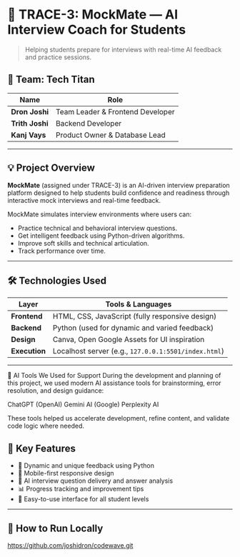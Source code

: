 # 🎯 TRACE-3: MockMate — AI Interview Coach for Students

> Helping students prepare for interviews with real-time AI feedback and practice sessions.

## 👥 Team: Tech Titan

| Name         | Role                        |
|--------------|-----------------------------|
| **Dron Joshi**  | Team Leader & Frontend Developer |
| **Trith Joshi** | Backend Developer              |
| **Kanj Vays**   | Product Owner & Database Lead   |

---

## 💡 Project Overview

**MockMate** (assigned under TRACE-3) is an AI-driven interview preparation platform designed to help students build confidence and readiness through interactive mock interviews and real-time feedback.

MockMate simulates interview environments where users can:
- Practice technical and behavioral interview questions.
- Get intelligent feedback using Python-driven algorithms.
- Improve soft skills and technical articulation.
- Track performance over time.

---

## 🛠️ Technologies Used

| Layer       | Tools & Languages                                  |
|-------------|----------------------------------------------------|
| **Frontend** | HTML, CSS, JavaScript (fully responsive design)   |
| **Backend**  | Python (used for dynamic and varied feedback)     |
| **Design**   | Canva, Open Google Assets for UI inspiration      |
| **Execution**| Localhost server (e.g., `127.0.0.1:5501/index.html`) |

---
🤖 AI Tools We Used for Support
During the development and planning of this project, we used modern AI assistance tools for brainstorming, error resolution, and design guidance:


ChatGPT (OpenAI)
Gemini AI (Google)
Perplexity AI

These tools helped us accelerate development, refine content, and validate code logic where needed.



## 🧠 Key Features

- 🔁 Dynamic and unique feedback using Python
- 📱 Mobile-first responsive design
- 🎤 AI interview question delivery and answer analysis
- 📊 Progress tracking and improvement tips
- 🧩 Easy-to-use interface for all student levels

---

## 🚀 How to Run Locally
https://github.com/joshidron/codewave.git

